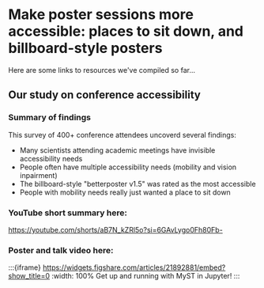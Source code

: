 # Make poster sessions more accessible: places to sit down, and billboard-style posters


Here are some links to resources we've compiled so far...


## Our study on conference accessibility

### Summary of findings
This survey of 400+ conference attendees uncoverd several findings:
* Many scientists attending academic meetings have invisible accessibility needs
* People often have multiple accessibility needs (mobility and vision inpairment)
* The billboard-style "betterposter v1.5" was rated as the most accessible
* People with mobility needs really just wanted a place to sit down


### YouTube short summary here:
https://youtube.com/shorts/aB7N_kZRl5o?si=6GAvLygo0Fh80Fb-

### Poster and talk video here:
:::{iframe} https://widgets.figshare.com/articles/21892881/embed?show_title=0
:width: 100%
Get up and running with MyST in Jupyter!
:::


